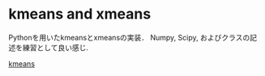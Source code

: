 

# kmeans and xmeans

Pythonを用いたkmeansとxmeansの実装．
Numpy, Scipy, およびクラスの記述を練習として良い感じ.


[kmeans](kmeans.html)


